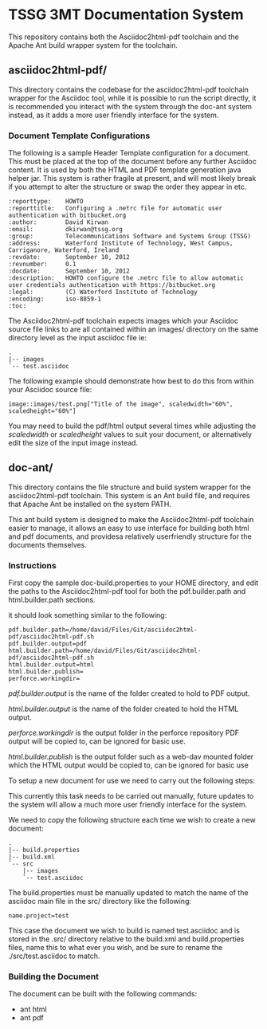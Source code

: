 # TSSG 3MT Documentation System
This repository contains both the Asciidoc2html-pdf toolchain and the Apache Ant build wrapper system for the toolchain.


## asciidoc2html-pdf/
This directory contains the codebase for the asciidoc2html-pdf toolchain wrapper for the Asciidoc tool, while it is possible to run
the script directly, it is recommended you interact with the system through the doc-ant system instead, as it adds
a more user friendly interface for the system.


### Document Template Configurations
The following is a sample Header Template configuration for a document. This must be placed at the top of the document
before any further Asciidoc content. It is used by both the HTML and PDF template generation java helper jar.
This system is rather fragile at present, and will most likely break if you attempt to alter the structure or swap
the order they appear in etc.


    :reporttype:    HOWTO
    :reporttitle:   Configuring a .netrc file for automatic user authentication with bitbucket.org
    :author:        David Kirwan
    :email:         dkirwan@tssg.org
    :group:         Telecommunications Software and Systems Group (TSSG)
    :address:       Waterford Institute of Technology, West Campus, Carriganore, Waterford, Ireland 
    :revdate:       September 10, 2012
    :revnumber:     0.1
    :docdate:       September 10, 2012
    :description:   HOWTO configure the .netrc file to allow automatic user credentials authentication with https://bitbucket.org
    :legal:         (C) Waterford Institute of Technology
    :encoding:      iso-8859-1
    :toc:

The Asciidoc2html-pdf toolchain expects images which your Asciidoc source file links to are all contained within an images/
directory on the same directory level as the input asciidoc file ie:

    .
    |-- images
    `-- test.asciidoc

The following example should demonstrate how best to do this from within your Asciidoc source file:

    image::images/test.png["Title of the image", scaledwidth="60%", scaledheight="60%"]

You may need to build the pdf/html output several times while adjusting the _scaledwidth_ or _scaledheight_ values to suit
your document, or alternatively edit the size of the input image instead.

## doc-ant/
This directory contains the file structure and build system wrapper for the asciidoc2html-pdf toolchain. This system is an Ant
build file, and requires that Apache Ant be installed on the system PATH.

This ant build system is designed to make the Asciidoc2html-pdf toolchain easier to manage, it allows an easy to use
interface for building both html and pdf documents, and providesa relatively userfriendly structure for the documents
themselves.

### Instructions
First copy the sample doc-build.properties to your HOME directory, and edit the paths to the Asciidoc2html-pdf
tool for both the pdf.builder.path and html.builder.path sections.

it should look something similar to the following:

    pdf.builder.path=/home/david/Files/Git/asciidoc2html-pdf/asciidoc2html-pdf.sh
    pdf.builder.output=pdf
    html.builder.path=/home/david/Files/Git/asciidoc2html-pdf/asciidoc2html-pdf.sh
    html.builder.output=html
    html.builder.publish=
    perforce.workingdir=

_pdf.builder.output_ is the name of the folder created to hold to PDF output.

_html.builder.output_ is the name of the folder created to hold the HTML output.

_perforce.workingdir_ is the output folder in the perforce repository PDF output will be copied to, can be ignored for basic use.

_html.builder.publish_ is the output folder such as a web-dav mounted folder which the HTML output would be copied to, can be ignored for basic use

To setup a new document for use we need to carry out the following steps:

This currently this task needs to be carried out manually, future updates to the system will allow
a much more user friendly interface for the system.

We need to copy the following structure each time we wish to create a new document:

    .
    |-- build.properties
    |-- build.xml
    `-- src
        |-- images
        `-- test.asciidoc

The build.properties must be manually updated to match the name of the asciidoc main file in the src/ directory like the following:

    name.project=test

This case the document we wish to build is named test.asciidoc and is stored in the .src/ directory relative to the build.xml and
build.properties files, name this to what ever you wish, and be sure to rename the ./src/test.asciidoc to match.


### Building the Document
The document can be built with the following commands:

- ant html
- ant pdf

